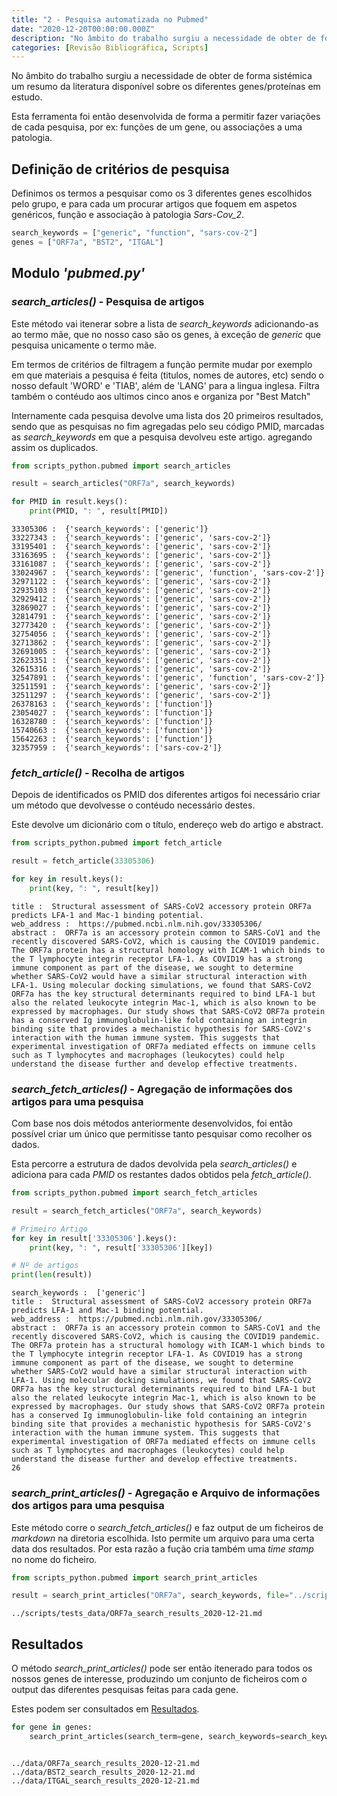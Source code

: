 ```yaml
---
title: "2 - Pesquisa automatizada no Pubmed"
date: "2020-12-20T00:00:00.000Z"
description: "No âmbito do trabalho surgiu a necessidade de obter de forma sistémica um resumo da literatura disponível sobre os diferentes genes/proteínas em estudo."
categories: [Revisão Bibliográfica, Scripts]
---
```


No âmbito do trabalho surgiu a necessidade de obter de forma sistémica um resumo da literatura disponível sobre os diferentes genes/proteínas em estudo.

Esta ferramenta foi então desenvolvida de forma a permitir fazer variações de cada pesquisa, por ex: funções de um gene, ou associações a uma patologia.

## Definição de critérios de pesquisa

Definimos os termos a pesquisar como os 3 diferentes genes escolhidos pelo grupo, e para cada um procurar artigos que foquem em aspetos genéricos, função e associação à patologia *Sars-Cov_2*.


```python
search_keywords = ["generic", "function", "sars-cov-2"]
genes = ["ORF7a", "BST2", "ITGAL"]
```

## Modulo *'pubmed.py'*

### *search_articles()* - Pesquisa de artigos

Este método vai itenerar sobre a lista de *search_keywords* adicionando-as ao termo mãe, que no nosso caso são os genes, à exceção de *generic* que pesquisa unicamente o termo mãe.

Em termos de critérios de filtragem a função permite mudar por exemplo em que materiais a pesquisa é feita (titulos, nomes de autores, etc) sendo o nosso default 'WORD' e 'TIAB', além de 'LANG' para a lingua inglesa.
Filtra também o contéudo aos ultimos cinco anos e organiza por "Best Match"

Internamente cada pesquisa devolve uma lista dos 20 primeiros resultados, sendo que as pesquisas no fim agregadas pelo seu código PMID, marcadas as *search_keywords* em que a pesquisa devolveu este artigo. agregando assim os duplicados.


```python
from scripts_python.pubmed import search_articles

result = search_articles("ORF7a", search_keywords)

for PMID in result.keys():
    print(PMID, ": ", result[PMID])
```

    33305306 :  {'search_keywords': ['generic']}
    33227343 :  {'search_keywords': ['generic', 'sars-cov-2']}
    33195401 :  {'search_keywords': ['generic', 'sars-cov-2']}
    33163695 :  {'search_keywords': ['generic', 'sars-cov-2']}
    33161087 :  {'search_keywords': ['generic', 'sars-cov-2']}
    33024967 :  {'search_keywords': ['generic', 'function', 'sars-cov-2']}
    32971122 :  {'search_keywords': ['generic', 'sars-cov-2']}
    32935103 :  {'search_keywords': ['generic', 'sars-cov-2']}
    32929412 :  {'search_keywords': ['generic', 'sars-cov-2']}
    32869027 :  {'search_keywords': ['generic', 'sars-cov-2']}
    32814791 :  {'search_keywords': ['generic', 'sars-cov-2']}
    32773420 :  {'search_keywords': ['generic', 'sars-cov-2']}
    32754056 :  {'search_keywords': ['generic', 'sars-cov-2']}
    32713862 :  {'search_keywords': ['generic', 'sars-cov-2']}
    32691005 :  {'search_keywords': ['generic', 'sars-cov-2']}
    32623351 :  {'search_keywords': ['generic', 'sars-cov-2']}
    32615316 :  {'search_keywords': ['generic', 'sars-cov-2']}
    32547891 :  {'search_keywords': ['generic', 'function', 'sars-cov-2']}
    32511591 :  {'search_keywords': ['generic', 'sars-cov-2']}
    32511297 :  {'search_keywords': ['generic', 'sars-cov-2']}
    26378163 :  {'search_keywords': ['function']}
    23054027 :  {'search_keywords': ['function']}
    16328780 :  {'search_keywords': ['function']}
    15740663 :  {'search_keywords': ['function']}
    15642263 :  {'search_keywords': ['function']}
    32357959 :  {'search_keywords': ['sars-cov-2']}


### *fetch_article()* - Recolha de artigos

Depois de identificados os PMID dos diferentes artigos foi necessário criar um método que devolvesse o contéudo necessário destes.

Este devolve um dicionário com o título, endereço web do artigo e abstract.


```python
from scripts_python.pubmed import fetch_article

result = fetch_article(33305306)

for key in result.keys():
    print(key, ": ", result[key])
```

    title :  Structural assessment of SARS-CoV2 accessory protein ORF7a predicts LFA-1 and Mac-1 binding potential.
    web_address :  https://pubmed.ncbi.nlm.nih.gov/33305306/
    abstract :  ORF7a is an accessory protein common to SARS-CoV1 and the recently discovered SARS-CoV2, which is causing the COVID19 pandemic. The ORF7a protein has a structural homology with ICAM-1 which binds to the T lymphocyte integrin receptor LFA-1. As COVID19 has a strong immune component as part of the disease, we sought to determine whether SARS-CoV2 would have a similar structural interaction with LFA-1. Using molecular docking simulations, we found that SARS-CoV2 ORF7a has the key structural determinants required to bind LFA-1 but also the related leukocyte integrin Mac-1, which is also known to be expressed by macrophages. Our study shows that SARS-CoV2 ORF7a protein has a conserved Ig immunoglobulin-like fold containing an integrin binding site that provides a mechanistic hypothesis for SARS-CoV2's interaction with the human immune system. This suggests that experimental investigation of ORF7a mediated effects on immune cells such as T lymphocytes and macrophages (leukocytes) could help understand the disease further and develop effective treatments.


### *search_fetch_articles()* - Agregação de informações dos artigos para uma pesquisa

Com base nos dois métodos anteriormente desenvolvidos, foi então possível criar um único que permitisse tanto pesquisar como recolher os dados.

Esta percorre a estrutura de dados devolvida pela *search_articles()* e adiciona para cada *PMID* os restantes dados obtidos pela *fetch_article()*.


```python
from scripts_python.pubmed import search_fetch_articles

result = search_fetch_articles("ORF7a", search_keywords)

# Primeiro Artigo
for key in result['33305306'].keys():
    print(key, ": ", result['33305306'][key])

# Nº de artigos
print(len(result))

```

    search_keywords :  ['generic']
    title :  Structural assessment of SARS-CoV2 accessory protein ORF7a predicts LFA-1 and Mac-1 binding potential.
    web_address :  https://pubmed.ncbi.nlm.nih.gov/33305306/
    abstract :  ORF7a is an accessory protein common to SARS-CoV1 and the recently discovered SARS-CoV2, which is causing the COVID19 pandemic. The ORF7a protein has a structural homology with ICAM-1 which binds to the T lymphocyte integrin receptor LFA-1. As COVID19 has a strong immune component as part of the disease, we sought to determine whether SARS-CoV2 would have a similar structural interaction with LFA-1. Using molecular docking simulations, we found that SARS-CoV2 ORF7a has the key structural determinants required to bind LFA-1 but also the related leukocyte integrin Mac-1, which is also known to be expressed by macrophages. Our study shows that SARS-CoV2 ORF7a protein has a conserved Ig immunoglobulin-like fold containing an integrin binding site that provides a mechanistic hypothesis for SARS-CoV2's interaction with the human immune system. This suggests that experimental investigation of ORF7a mediated effects on immune cells such as T lymphocytes and macrophages (leukocytes) could help understand the disease further and develop effective treatments.
    26


### *search_print_articles()* - Agregação e Arquivo de informações dos artigos para uma pesquisa

Este método corre o *search_fetch_articles()* e faz output de um ficheiros de *markdown* na diretoria escolhida. Isto permite um arquivo para uma certa data dos resultados. Por esta razão a fução cria também uma *time stamp* no nome do ficheiro.


```python
from scripts_python.pubmed import search_print_articles

result = search_print_articles("ORF7a", search_keywords, file="../scripts_python/tests_data/{0}_search_results.md".format("ORF7a"))
```

    ../scripts/tests_data/ORF7a_search_results_2020-12-21.md


## Resultados

O método *search_print_articles()* pode ser então itenerado para todos os nossos genes de interesse, produzindo um conjunto de ficheiros com o output das diferentes pesquisas feitas para cada gene.

Estes podem ser consultados em [Resultados](https://github.com/DiogoM1/MBINF_LB_projeto/tree/main/data).


```python
for gene in genes:
    search_print_articles(search_term=gene, search_keywords=search_keywords, file="../data/{0}_search_results.md".format(gene))



```

    ../data/ORF7a_search_results_2020-12-21.md
    ../data/BST2_search_results_2020-12-21.md
    ../data/ITGAL_search_results_2020-12-21.md

